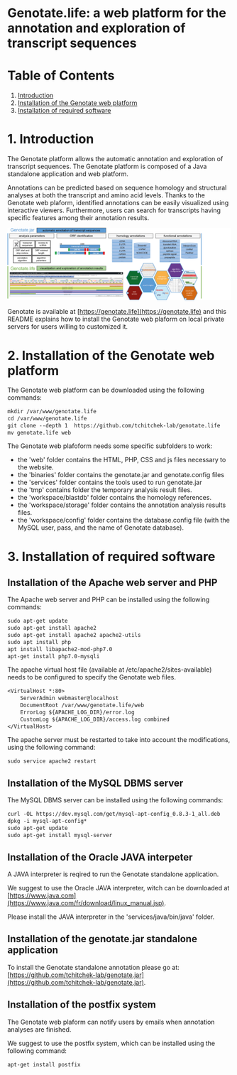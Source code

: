﻿# Genotate.life: a web platform for the annotation and exploration of transcript sequences

# Table of Contents

1. [Introduction](#Introduction)
2. [Installation of the Genotate web platform](#Installation)
3. [Installation of required software](#Requirement)

# <a name="Introduction"/> 1. Introduction
The Genotate platform allows the automatic annotation and exploration of transcript sequences. The Genotate platform is composed of a Java standalone application and web platform.

Annotations can be predicted based on sequence homology and structural analyses at both the transcript and amino acid levels. Thanks to the Genotate web plaform, identified annotations can be easily visualized using interactive viewers. Furthermore, users can search for transcripts having specific features among their annotation results.

<img src="README.figures/workflow.png"/>

Genotate is available at [https://genotate.life](https://genotate.life) and this README explains how to install the Genotate web plaform on local private servers for users willing to customized it.

# <a name="Installation"/> 2. Installation of the Genotate web platform 

The Genotate web platform can be downloaded using the following commands:
```
mkdir /var/www/genotate.life
cd /var/www/genotate.life
git clone --depth 1  https://github.com/tchitchek-lab/genotate.life
mv genotate.life web
```

The Genotate web plafoform needs some specific subfolders to work:
 * the 'web' folder contains the HTML, PHP, CSS and js files necessary to the website.
 * the 'binaries' folder contains the genotate.jar and genotate.config files
 * the 'services' folder contains the tools used to run genotate.jar
 * the 'tmp' contains folder the temporary analysis result files.
 * the 'workspace/blastdb' folder contains the homology references.
 * the 'workspace/storage' folder contains the annotation analysis results files.
 * the 'workspace/config' folder contains the database.config file (with the MySQL user, pass, and the name of Genotate database).

# <a name="Overview"/> 3. Installation of required software

## Installation of the Apache web server and PHP

The Apache web server and PHP can be installed using the following commands:
```
sudo apt-get update
sudo apt-get install apache2
sudo apt-get install apache2 apache2-utils
sudo apt install php
apt install libapache2-mod-php7.0
apt-get install php7.0-mysqli
```

The apache virtual host file (available at /etc/apache2/sites-available) needs to be configured to specify the Genotate web files.
```
<VirtualHost *:80>
    ServerAdmin webmaster@localhost
    DocumentRoot /var/www/genotate.life/web
    ErrorLog ${APACHE_LOG_DIR}/error.log
    CustomLog ${APACHE_LOG_DIR}/access.log combined
</VirtualHost>
```

The apache server must be restarted to take into account the modifications, using the following command:
```
sudo service apache2 restart
```

## Installation of the MySQL DBMS server

The MySQL DBMS server can be installed using the following commands:
```
curl -OL https://dev.mysql.com/get/mysql-apt-config_0.8.3-1_all.deb
dpkg -i mysql-apt-config*
sudo apt-get update
sudo apt-get install mysql-server
```

## Installation of the Oracle JAVA interpeter

A JAVA interpreter is reqired to run the Genotate standalone application.

We suggest to use the Oracle JAVA interpreter, witch can be downloaded at [https://www.java.com](https://www.java.com/fr/download/linux_manual.jsp).

Please install the JAVA interpreter in the 'services/java/bin/java' folder.

## Installation of the genotate.jar standalone application

To install the Genotate standalone annotation please go at: [https://github.com/tchitchek-lab/genotate.jar](https://github.com/tchitchek-lab/genotate.jar).

## Installation of the postfix system

The Genotate web plaform can notify users by emails when annotation analyses are finished. 

We  suggest to use the postfix system, which can be installed using the following command:
```
apt-get install postfix
```
